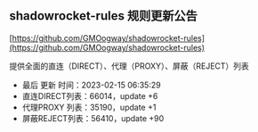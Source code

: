## shadowrocket-rules 规则更新公告

[https://github.com/GMOogway/shadowrocket-rules](https://github.com/GMOogway/shadowrocket-rules)

提供全面的直连（DIRECT）、代理（PROXY）、屏蔽（REJECT）列表
- 最后 更新 时间：2023-02-15 06:35:29
- 直连DIRECT列表：66014，update +6
- 代理PROXY 列表：35190，update +1
- 屏蔽REJECT列表：56410，update +90